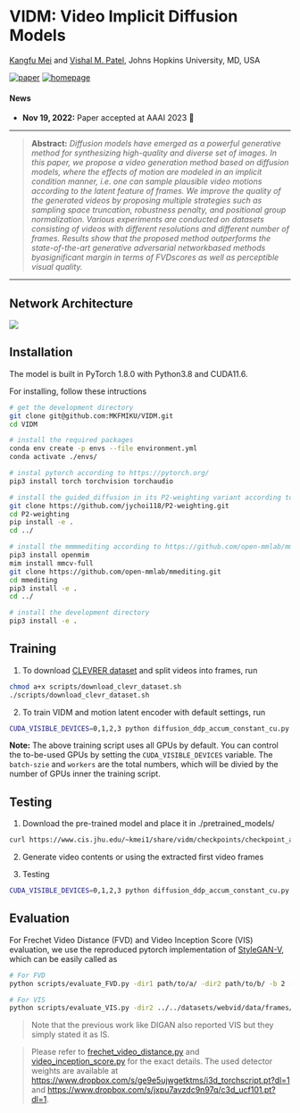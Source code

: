 # VIDM: Video Implicit Diffusion Models

[Kangfu Mei](https://kfmei.page/) and [Vishal M. Patel](https://engineering.jhu.edu/vpatel36/vishal-patel/), Johns Hopkins University, MD, USA

[![paper](https://img.shields.io/badge/arXiv-Paper-<COLOR>.svg)](https://arxiv.org/abs/2111.09881)
[![homepage](https://img.shields.io/badge/Project-Page-red)](https://kfmei.page/vidm/)

#### News
- **Nov 19, 2022:** Paper accepted at AAAI 2023 :tada: 

<hr />

> **Abstract:** *Diffusion models have emerged as a powerful generative method for synthesizing high-quality and diverse set of images. In this paper, we propose a video generation method based on diffusion models, where the effects of motion are modeled in an implicit condition manner, i.e. one can sample plausible video motions according to the latent feature of frames. We improve the quality of the generated videos by proposing multiple strategies such as sampling space truncation, robustness penalty, and positional group normalization. Various experiments are conducted on datasets consisting of videos with different resolutions and different number of frames. Results show that the proposed method outperforms the state-of-the-art generative adversarial networkbased methods byasignificant margin in terms of FVDscores as well as perceptible visual quality.* 
<hr />

## Network Architecture
<img src = "https://i.imgur.com/1mxuYjP.png"> 


## Installation
The model is built in PyTorch 1.8.0 with Python3.8 and CUDA11.6.

For installing, follow these intructions
```bash
# get the development directory
git clone git@github.com:MKFMIKU/VIDM.git
cd VIDM

# install the required packages
conda env create -p envs --file environment.yml
conda activate ./envs/

# instal pytorch according to https://pytorch.org/
pip3 install torch torchvision torchaudio

# install the guided_diffusion in its P2-weighting variant according to https://github.com/jychoi118/P2-weighting
git clone https://github.com/jychoi118/P2-weighting.git
cd P2-weighting
pip install -e .
cd ../

# install the mmmmediting according to https://github.com/open-mmlab/mmediting#installation
pip3 install openmim
mim install mmcv-full
git clone https://github.com/open-mmlab/mmediting.git
cd mmediting
pip3 install -e .
cd ../

# install the development directory
pip3 install -e .
```

## Training

1. To download [CLEVRER dataset](http://clevrer.csail.mit.edu/) and split videos into frames, run

```bash
chmod a+x scripts/download_clevr_dataset.sh
./scripts/download_clevr_dataset.sh
```

2. To train VIDM and motion latent encoder with default settings, run

```bash
CUDA_VISIBLE_DEVICES=0,1,2,3 python diffusion_ddp_accum_constant_cu.py --multiprocessing-distributed --world-size 1 --rank 0 --batch-size 48 --workers 24
```

**Note:** The above training script uses all GPUs by default. You can control the to-be-used GPUs by setting the `CUDA_VISIBLE_DEVICES` variable. The `batch-szie` and `workers` are the total numbers, which will be divied by the number of GPUs inner the training script.


## Testing

1. Download the pre-trained model and place it in ./pretrained_models/
```bash
curl https://www.cis.jhu.edu/~kmei1/share/vidm/checkpoints/checkpoint_accum_clevrer_robust_400000.pth.tar -o pretrained_models/checkpoint_accum_clevrer_robust_400000.pth.tar
```

2. Generate video contents or using the extracted first video frames

3. Testing
```bash
CUDA_VISIBLE_DEVICES=0,1,2,3 python diffusion_ddp_accum_constant_cu.py --multiprocessing-distributed --world-size 1 --rank 0 --batch-size 48 --workers 24
```


## Evaluation

For Frechet Video Distance (FVD) and Video Inception Score (VIS) evaluation, we use the reproduced pytorch implementation of [StyleGAN-V](https://github.com/universome/stylegan-v), which can be easily called as 
```bash
# For FVD
python scripts/evaluate_FVD.py -dir1 path/to/a/ -dir2 path/to/b/ -b 2 -r 32 -n 128 -ns 16 -i3d ./experiments/i3d_torchscript.pt

# For VIS
python scripts/evaluate_VIS.py -dir2 ../../datasets/webvid/data/frames/b/ -b 1 -r 128 -n 16 -ns 64 -c3d ./experiments/c3d_ucf101.pt
```
> Note that the previous work like DIGAN also reported VIS but they simply stated it as IS.

> Please refer to [frechet_video_distance.py](frechet_video_distance) and [video_inception_score.py](https://github.com/universome/stylegan-v/blob/master/src/metrics/video_inception_score.py) for the exact details. The used detector weights are available at https://www.dropbox.com/s/ge9e5ujwgetktms/i3d_torchscript.pt?dl=1 and https://www.dropbox.com/s/jxpu7avzdc9n97q/c3d_ucf101.pt?dl=1.




